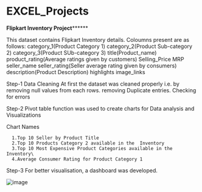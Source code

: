 # EXCEL_Projects
**************Flipkart Inventory Project********************

This dataset contains Flipkart Inventory details.
Coloumns present are as follows:
category_1(Product Category 1)
category_2(Product Sub-category 2)
category_3(Product SUb-category 3)
title(Product_name)
product_rating(Average ratings given by customers)
Selling_Price
MRP
seller_name
seller_rating(Seller average rating given by consumers) 
description(Product Description)
highlights
image_links

Step-1
Data Cleaning
      At first the dataset was cleaned properly i.e. by 
      removing null values from each rows.
      removing Duplicate entries.
      Checking for errors 

Step-2
      Pivot table function was used to create charts for Data analysis and Visualizations

Chart Names

      1.Top 10 Seller by Product Title
      2.Top 10 Products Category 2 available in the  Inventory
      3.Top 10 Most Expensive Product Categories available in the Inventory\
      4.Average Consumer Rating for Product Category 1				

Step-3
      For better visualisation, a dashboard was developed.



![image](https://user-images.githubusercontent.com/100253668/232982580-f6c2e61b-f37b-4dc2-bc1a-a25910ceac67.png)


